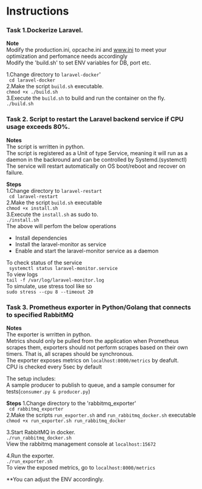 # Instructions
### Task 1.Dockerize Laravel.<br>
**Note**<br>
Modify the production.ini, opcache.ini and www.ini to meet your optimization and perfomance needs accordingly<br>
Modify the 'build.sh' to set ENV variables for DB, port etc.<br>

1.Change directory to  ```laravel-docker```' <br>
``` cd laravel-docker```<br>
2.Make the script ```build.sh``` executable.<br>
```chmod +x ./build.sh```<br>
3.Execute the ```build.sh``` to build and run the container on the fly.<br>
```./build.sh```<br>

### Task 2. Script to restart the Laravel backend service if CPU usage exceeds 80%.<br>
**Notes**<br>
The script is wrritten in python.<br>
The script is registered as a Unit of type Service, meaning it will run as a daemon in the backround and can be controlled by Systemd.(systemctl)<br>
The service will restart automatically on OS boot/reboot and recover on failure.<br>

**Steps**<br>
1.Change directory to  ```laravel-restart```<br>
``` cd laravel-restart```<br>
2.Make the script ```build.sh``` executable<br>
```chmod +x install.sh```<br>
3.Execute the ```install.sh``` as sudo to.<br>
```./install.sh``` <br>
The above will perfom the below operations<br>
 - Install dependencies<br>
 - Install the laravel-monitor as service<br>
 - Enable and start the laravel-monitor service as a daemon<br>
 
To check status of the service<br>
``` systemctl status laravel-monitor.service```<br>
To view logs<br>
```tail -f /var/log/laravel-monitor.log```<br>
To simulate, use stress tool like so<br>
```sudo stress --cpu 8 --timeout 20```<br>

### Task 3. Prometheus exporter in Python/Golang that connects to specified RabbitMQ

**Notes**<br>
The exporter is wrritten in python.<br>
Metrics should only be pulled from the application when Prometheus scrapes them, exporters should not perform scrapes based on their own timers. That is, all scrapes should be synchronous.<br>
The exporter exposes metrics on ```localhost:8000/metrics``` by deafult.<br>
CPU is checked every 5sec by default<br>

The setup includes:<br>
A sample producer to publish to queue, and a sample consumer for tests(```consumer.py & producer.py```)<br>

**Steps**
1.Change directory to the 'rabbitmq_exporter'<br>
``` cd rabbitmq_exporter```<br>
2.Make the scripts ```run_exporter.sh``` and ```run_rabbitmq_docker.sh``` executable<br>
```chmod +x run_exporter.sh run_rabbitmq_docker```<br>

3.Start RabbitMQ in docker.<br>
```./run_rabbitmq_docker.sh``` <br>
View the rabbitmq management console at ```localhost:15672```<br>

4.Run the exporter.<br>
```./run_exporter.sh``` <br>
To view the exposed metrics, go to ```localhost:8000/metrics```<br>

**You can adjust the ENV accordingly.


